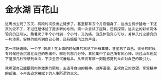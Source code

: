 # 金水湖 百花山

    这周出去玩了五天，有段时间没出去徒步了，甚至都有五个月没健身了，这出去徒步猛地一下还真的受不了，不过还是体验了挺多新的东西，第一次尝试了崖降，还有探洞，这次去的彩虹洞体验真的还可以，跪着爬了半个小时到一个小时，真的痛，但是体验真心可以，关掉头灯之后真的一片漆黑，安静的能听到自己心跳，还有蝙蝠飞过的声音。
    
    第一次玩速降，一个字 刺激！在上面的时候真的忘记了所有事情，甚至忘了自己，徒步的时候有时候还会沉浸在自己的思绪中，攀岩的那几分钟，真的集中了自己所有的心神，玩过山车也就下落那几秒钟感到自由，下次去尝试滑翔伞，从来没有那一刻能感觉到自由对自己的吸引力。
    
    我希望自己能摆脱肉体激素的限制，去追寻自由的精神。抛弃道德，正视自己的欲望，享受精神的孤独，不再去追求被赋予的人生所谓的意义。
